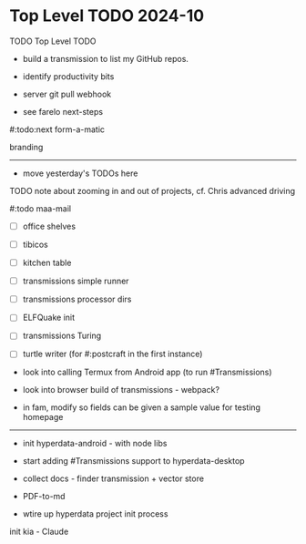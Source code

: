 # Top Level TODO 2024-10

TODO Top Level TODO

* build a transmission to list my GitHub repos.

* identify productivity bits

* server git pull webhook

* see farelo next-steps

#:todo:next form-a-matic

branding

---

* move yesterday's TODOs here

TODO note about zooming in and out of projects, cf. Chris advanced driving


#:todo maa-mail

- [ ] office shelves
- [ ] tibicos
- [ ] kitchen table


- [ ] transmissions simple runner
- [ ] transmissions processor dirs
- [ ] ELFQuake init
- [ ] transmissions Turing

- [ ] turtle writer (for #:postcraft in the first instance)

* look into calling Termux from Android app (to run #Transmissions)
* look into browser build of transmissions - webpack?


* in fam, modify so fields can be given a sample value for testing
homepage

---

* init hyperdata-android - with node libs

* start adding #Transmissions support to hyperdata-desktop

* collect docs - finder transmission + vector store

* PDF-to-md

* wtire up hyperdata project init process



init kia - Claude
